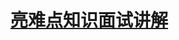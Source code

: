# [亮难点知识面试讲解](https://gitee.com/dev-edu/job-special/tree/main/03.%20%E9%A1%B9%E7%9B%AE%E5%87%86%E5%A4%87/%E9%9A%BE%E7%82%B9%E6%94%BB%E5%85%B3)

